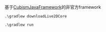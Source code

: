 
基于[CubismJavaFramework](https://github.com/Live2D/CubismJavaFramework.git)的非官方framework

    .\gradlew downloadLive2DCore

    .\gradlew run